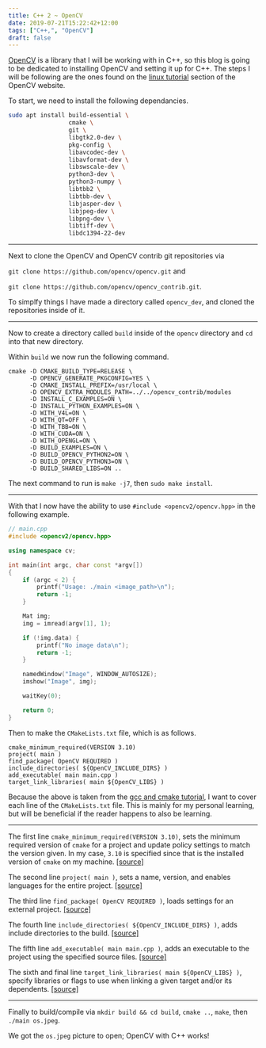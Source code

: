 ```yaml
---
title: C++ 2 ~ OpenCV
date: 2019-07-21T15:22:42+12:00
tags: ["C++,", "OpenCV"]
draft: false
---
```


[OpenCV](https://opencv.org) is a library that I will be working with in C++, so this blog is going to be dedicated to installing OpenCV and setting it up for C++. The steps I will be following are the ones found on the [linux tutorial](https://docs.opencv.org/4.0.0/d7/d9f/tutorial_linux_install.html) section of the OpenCV website.

To start, we need to install the following dependancies.

```Bash
sudo apt install build-essential \
                 cmake \
                 git \
                 libgtk2.0-dev \
                 pkg-config \
                 libavcodec-dev \
                 libavformat-dev \
                 libswscale-dev \
                 python3-dev \
                 python3-numpy \
                 libtbb2 \
                 libtbb-dev \
                 libjasper-dev \
                 libjpeg-dev \
                 libpng-dev \
                 libtiff-dev \
                 libdc1394-22-dev
```

---

Next to clone the OpenCV and OpenCV contrib git repositories via 

`git clone https://github.com/opencv/opencv.git` and 

`git clone https://github.com/opencv/opencv_contrib.git`. 

To simplfy things I have made a directory called `opencv_dev`, and cloned the repositories inside of it. 

---

Now to create a directory called `build` inside of the `opencv` directory and `cd` into that new directory.

Within `build` we now run the following command.

```
cmake -D CMAKE_BUILD_TYPE=RELEASE \
      -D OPENCV_GENERATE_PKGCONFIG=YES \
      -D CMAKE_INSTALL_PREFIX=/usr/local \
      -D OPENCV_EXTRA_MODULES_PATH=../../opencv_contrib/modules 
      -D INSTALL_C_EXAMPLES=ON \
      -D INSTALL_PYTHON_EXAMPLES=ON \
      -D WITH_V4L=ON \
      -D WITH_QT=OFF \
      -D WITH_TBB=ON \
      -D WITH_CUDA=ON \
      -D WITH_OPENGL=ON \
      -D BUILD_EXAMPLES=ON \
      -D BUILD_OPENCV_PYTHON2=ON \
      -D BUILD_OPENCV_PYTHON3=ON \
      -D BUILD_SHARED_LIBS=ON ..
```

The next command to run is `make -j7`, then `sudo make install`.

---

With that I now have the ability to use `#include <opencv2/opencv.hpp>` in the following example.

```C++
// main.cpp
#include <opencv2/opencv.hpp>

using namespace cv;

int main(int argc, char const *argv[])
{
    if (argc < 2) {
        printf("Usage: ./main <image_path>\n");
        return -1;
    }

    Mat img;
    img = imread(argv[1], 1);

    if (!img.data) {
        printf("No image data\n");
        return -1;
    }

    namedWindow("Image", WINDOW_AUTOSIZE);
    imshow("Image", img);

    waitKey(0);

    return 0;
}
```

Then to make the `CMakeLists.txt` file, which is as follows.

```
cmake_minimum_required(VERSION 3.10)
project( main )
find_package( OpenCV REQUIRED )
include_directories( ${OpenCV_INCLUDE_DIRS} )
add_executable( main main.cpp )
target_link_libraries( main ${OpenCV_LIBS} )
```

Because the above is taken from the [gcc and cmake tutorial](https://docs.opencv.org/3.2.0/db/df5/tutorial_linux_gcc_cmake.html), I want to cover each line of the `CMakeLists.txt` file. This is mainly for my personal learning, but will be beneficial if the reader happens to also be learning. 

---

The first line `cmake_minimum_required(VERSION 3.10)`, sets the minimum required version of `cmake` for a project and update policy settings to match the version given. In my case, `3.10` is specified since that is the installed version of `cmake` on my machine. [[source]](https://cmake.org/cmake/help/v3.10/command/cmake_minimum_required.html?highlight=cmake_minimum#command:cmake_minimum_required)

The second line `project( main )`, sets a name, version, and enables languages for the entire project. [[source]](https://cmake.org/cmake/help/v3.10/command/project.html?highlight=project)

The third line `find_package( OpenCV REQUIRED )`, loads settings for an external project. [[source]](https://cmake.org/cmake/help/v3.10/command/find_package.html?highlight=find_package)

The fourth line `include_directories( ${OpenCV_INCLUDE_DIRS} )`, adds include directories to the build. [[source]](https://cmake.org/cmake/help/v3.10/command/include_directories.html?highlight=include_directories#command:include_directories)

The fifth line `add_executable( main main.cpp )`, adds an executable to the project using the specified source files. [[source]](https://cmake.org/cmake/help/v3.10/command/add_executable.html?highlight=add_executable)

The sixth and final line `target_link_libraries( main ${OpenCV_LIBS} )`, specify libraries or flags to use when linking a given target and/or its dependents. [[source]](https://cmake.org/cmake/help/v3.10/command/target_link_libraries.html?highlight=target_link_libraries)

---

Finally to build/compile via `mkdir build && cd build`, `cmake ..`, `make`, then `./main os.jpeg`.

We got the `os.jpeg` picture to open; OpenCV with C++ works!
